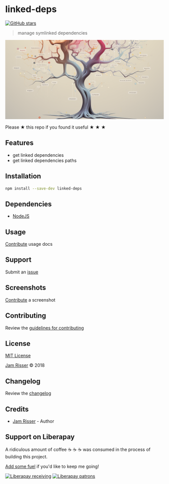 # linked-deps

[![GitHub stars](https://img.shields.io/github/stars/codejamninja/linked-deps.svg?style=social&label=Stars)](https://github.com/codejamninja/linked-deps)

> manage symlinked dependencies

![](assets/linked-deps.png)

Please ★ this repo if you found it useful ★ ★ ★


## Features

* get linked dependencies
* get linked dependencies paths


## Installation

```sh
npm install --save-dev linked-deps
```


## Dependencies

* [NodeJS](https://nodejs.org)


## Usage

[Contribute](https://github.com/codejamninja/linked-deps/blob/master/CONTRIBUTING.md) usage docs


## Support

Submit an [issue](https://github.com/codejamninja/linked-deps/issues/new)


## Screenshots

[Contribute](https://github.com/codejamninja/linked-deps/blob/master/CONTRIBUTING.md) a screenshot


## Contributing

Review the [guidelines for contributing](https://github.com/codejamninja/linked-deps/blob/master/CONTRIBUTING.md)


## License

[MIT License](https://github.com/codejamninja/linked-deps/blob/master/LICENSE)

[Jam Risser](https://codejam.ninja) © 2018


## Changelog

Review the [changelog](https://github.com/codejamninja/linked-deps/blob/master/CHANGELOG.md)


## Credits

* [Jam Risser](https://codejam.ninja) - Author


## Support on Liberapay

A ridiculous amount of coffee ☕ ☕ ☕ was consumed in the process of building this project.

[Add some fuel](https://liberapay.com/codejamninja/donate) if you'd like to keep me going!

[![Liberapay receiving](https://img.shields.io/liberapay/receives/codejamninja.svg?style=flat-square)](https://liberapay.com/codejamninja/donate)
[![Liberapay patrons](https://img.shields.io/liberapay/patrons/codejamninja.svg?style=flat-square)](https://liberapay.com/codejamninja/donate)
